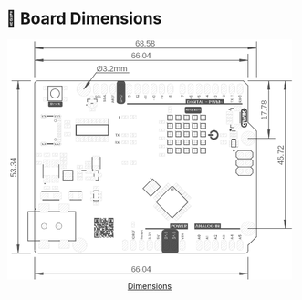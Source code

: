 # 📏 Board Dimensions

<div align="center">
<div align="center"><a href="../resources/unit_dimension_v_0_0_1_ue0081_Jun R3.png"><img src="../resources/unit_dimension_v_0_0_1_ue0081_Jun R3.png" style="max-width: 500px; height: auto;" alt="Dimensions"><br/> Dimensions</a></div>
</div>